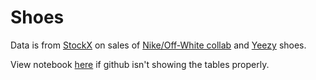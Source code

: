 # Shoes
Data is from [StockX](https://stockx.com/news/the-2019-data-contest/) on sales of [Nike/Off-White collab](https://www.highsnobiety.com/p/nike-off-white-guide/) and [Yeezy](https://yeezysupply.com/collections/yeezy-350-v2) shoes.

View notebook [here](https://nbviewer.jupyter.org/github/brendanxok/Shoes/blob/master/Shoes.ipynb) if github isn't showing the tables properly.



